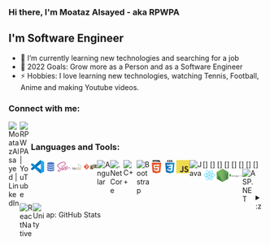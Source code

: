 ### Hi there, I'm Moataz Alsayed - aka RPWPA 

## I'm Software Engineer

- 🌱 I’m currently learning new technologies and searching for a job
- 🥅 2022 Goals: Grow more as a Person and as a Software Engineer 
- ⚡ Hobbies: I love learning new technologies, watching Tennis, Football, Anime and making Youtube videos.

### Connect with me:

[<img align="left" alt="MoatazAlsayed | LinkedIn" width="22px" src="https://cdn.jsdelivr.net/npm/simple-icons@v3/icons/linkedin.svg" />][linkedin]
[<img align="left" alt="RPWPA | YouTube" width="22px" src="https://cdn.jsdelivr.net/npm/simple-icons@v3/icons/youtube.svg" />][youtube]

<br />

### Languages and Tools:

[<img align="left" alt="Visual Studio Code" width="26px" src="https://raw.githubusercontent.com/github/explore/80688e429a7d4ef2fca1e82350fe8e3517d3494d/topics/visual-studio-code/visual-studio-code.png" />]
[<img align="left" alt="SQL" width="26px" src="https://raw.githubusercontent.com/github/explore/80688e429a7d4ef2fca1e82350fe8e3517d3494d/topics/sql/sql.png" />]
[<img align="left" alt="Sass" width="26px" src="https://raw.githubusercontent.com/github/explore/80688e429a7d4ef2fca1e82350fe8e3517d3494d/topics/sass/sass.png" />]
[<img align="left" alt="MySQL" width="26px" src="https://raw.githubusercontent.com/github/explore/80688e429a7d4ef2fca1e82350fe8e3517d3494d/topics/mysql/mysql.png" />]
[<img align="left" alt="Git" width="26px" src="https://raw.githubusercontent.com/github/explore/80688e429a7d4ef2fca1e82350fe8e3517d3494d/topics/git/git.png" />]
[<img align="left" alt="Angular" width="26px" src="https://angular.io/assets/images/logos/angular/logo-nav@2x.png" />]
[<img align="left" alt=".NetCore" width="26px" src="https://upload.wikimedia.org/wikipedia/commons/e/ee/.NET_Core_Logo.svg" />]
[<img align="left" alt="C++" width="26px" src="https://upload.wikimedia.org/wikipedia/commons/1/18/ISO_C%2B%2B_Logo.svg" />]
[<img align="left" alt="Bootstrap" width="26px" src="https://upload.wikimedia.org/wikipedia/commons/b/b2/Bootstrap_logo.svg" />][bookreviewers]
[<img align="left" alt="HTML5" width="26px" src="https://raw.githubusercontent.com/github/explore/80688e429a7d4ef2fca1e82350fe8e3517d3494d/topics/html/html.png" />][bookreviewers]
[<img align="left" alt="CSS3" width="26px" src="https://raw.githubusercontent.com/github/explore/80688e429a7d4ef2fca1e82350fe8e3517d3494d/topics/css/css.png" />][bookreviewers]
[<img align="left" alt="JavaScript" width="26px" src="https://raw.githubusercontent.com/github/explore/80688e429a7d4ef2fca1e82350fe8e3517d3494d/topics/javascript/javascript.png" />][chatapp]
[<img align="left" alt="Java" width="26px" src="https://upload.wikimedia.org/wikipedia/en/thumb/3/30/Java_programming_language_logo.svg/800px-Java_programming_language_logo.svg.png" />][mcdonalds]
[<img align="left" alt="React" width="26px" src="https://raw.githubusercontent.com/github/explore/80688e429a7d4ef2fca1e82350fe8e3517d3494d/topics/react/react.png" />][awn]
[<img align="left" alt="Node.js" width="26px" src="https://raw.githubusercontent.com/github/explore/80688e429a7d4ef2fca1e82350fe8e3517d3494d/topics/nodejs/nodejs.png" />][bookstore]
[<img align="left" alt="MongoDB" width="26px" src="https://raw.githubusercontent.com/github/explore/80688e429a7d4ef2fca1e82350fe8e3517d3494d/topics/mongodb/mongodb.png" />][bookstore]
[<img align="left" alt="ASP.NET" width="26px" src="https://upload.wikimedia.org/wikipedia/commons/0/0d/C_Sharp_wordmark.svg" />][bloodpressure]
[<img align="left" alt="ReactNative" width="26px" src="https://d33wubrfki0l68.cloudfront.net/554c3b0e09cf167f0281fda839a5433f2040b349/ecfc9/img/header_logo.svg" />][covid19dashboard]
[<img align="left" alt="Unity" width="26px" src="https://upload.wikimedia.org/wikipedia/commons/c/c4/Unity_2021.svg" />][ggj]



<br />
<br />

<!-- --- -->

<details>
  <summary>:zap: GitHub Stats</summary>

  <img align="left" alt="RPWPA's GitHub Stats" src="https://github-readme-stats.vercel.app/api?username=RPWPA&show_icons=true&hide_border=true" />

</details>

[twitter]: https://twitter.com/RPWPA
[youtube]: https://youtube.com/RPWPA
[linkedin]: https://www.linkedin.com/in/MoatazAlsayed/
[chatapp]: https://github.com/RPWPA/Chat-App
[awn]: https://github.com/RPWPA/awn-app 
[bookstore]: https://github.com/RPWPA/BookStore_API
[bloodpressure]: https://github.com/RPWPA/BloodPressureTracker
[covid19dashboard]: https://github.com/RPWPA/covid19-dashboard
[bookreviewers]: https://github.com/RPWPA/Book-Reviewers
[mcdonalds]: =https://github.com/RPWPA/Macdonalds-Menu
[ggj]: https://github.com/RPWPA/GGJ
